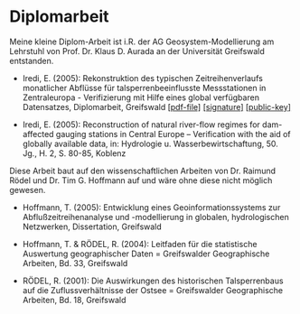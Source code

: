 #

Diplomarbeit
============

Meine kleine Diplom-Arbeit ist i.R. der AG Geosystem-Modellierung am Lehrstuhl von Prof. Dr. Klaus D. Aurada an der Universität Greifswald entstanden.

* Iredi, E. (2005): Rekonstruktion des typischen Zeitreihenverlaufs monatlicher Abflüsse für talsperrenbeeinflusste Messstationen in Zentraleuropa - Verifizierung mit Hilfe eines global verfügbaren Datensatzes, Diplomarbeit, Greifswald [[pdf-file]](files/Diplomarbeit_Iredi(2005).pdf)  [[signature]](files/Diplomarbeit_Iredi(2005).pdf.sig)  [[public-key]](files/OpenPGP_public_key.asc)

* Iredi, E. (2005): Reconstruction of natural river-flow regimes for dam-affected gauging stations in Central Europe – Verification with the aid of globally available data, in: Hydrologie u. Wasserbewirtschaftung, 50. Jg., H. 2, S. 80-85, Koblenz

Diese Arbeit baut auf den wissenschaftlichen Arbeiten von Dr. Raimund Rödel  und Dr. Tim G. Hoffmann auf und wäre ohne diese nicht möglich gewesen.

* Hoffmann, T. (2005): Entwicklung eines Geoinformationssystems zur Abflußzeitreihenanalyse und -modellierung in globalen, hydrologischen Netzwerken, Dissertation, Greifswald

* Hoffmann, T. & RÖDEL, R. (2004): Leitfaden für die statistische Auswertung geographischer Daten = Greifswalder Geographische Arbeiten, Bd. 33, Greifswald

* RÖDEL, R. (2001): Die Auswirkungen des historischen Talsperrenbaus auf die Zuflussverhältnisse der Ostsee = Greifswalder Geographische Arbeiten, Bd. 18, Greifswald
